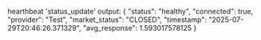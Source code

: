 hearthbeat 'status_update' output:
{
  "status": "healthy",
  "connected": true,
  "provider": "Test",
  "market_status": "CLOSED",
  "timestamp": "2025-07-29T20:46:26.371329",
  "avg_response": 1.593017578125
}

